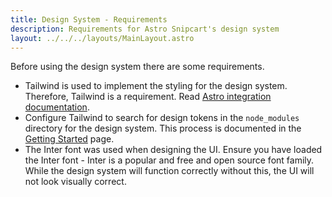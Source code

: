 ```yaml
---
title: Design System - Requirements
description: Requirements for Astro Snipcart's design system
layout: ../../../layouts/MainLayout.astro
---
```


Before using the design system there are some requirements.

 * Tailwind is used to implement the styling for the design system. Therefore, Tailwind is a requirement. Read [Astro integration documentation](https://docs.astro.build/en/guides/integrations-guide/).
 * Configure Tailwind to search for design tokens in the `node_modules` directory for the design system. This process is documented in the [Getting Started](/getting=started) page.
 * The Inter font was used when designing the UI. Ensure you have loaded the Inter font - Inter is a popular and free and open source font family. While the design system will function correctly without this, the UI will not look visually correct.